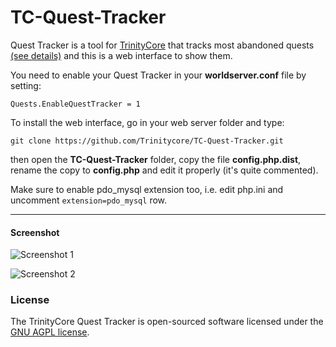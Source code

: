 TC-Quest-Tracker
================

Quest Tracker is a tool for [TrinityCore](https://github.com/TrinityCore/TrinityCore) that tracks most abandoned quests [(see details)](https://github.com/TrinityCore/TrinityCore/pull/13353) and this is a web interface to show them.

You need to enable your Quest Tracker in your **worldserver.conf** file by setting:

```
Quests.EnableQuestTracker = 1
```

To install the web interface, go in your web server folder and type:

```
git clone https://github.com/Trinitycore/TC-Quest-Tracker.git
```

then open the **TC-Quest-Tracker** folder, copy the file **config.php.dist**, rename the copy to **config.php** and edit it properly (it's quite commented).

Make sure to enable pdo_mysql extension too, i.e. edit php.ini and uncomment ```extension=pdo_mysql``` row.

---

#### Screenshot

![Screenshot 1](https://raw.githubusercontent.com/masterking32/TC-Quest-Tracker/master/screenshot1.png)

![Screenshot 2](https://raw.githubusercontent.com/masterking32/TC-Quest-Tracker/master/screenshot2.png)

### License

The TrinityCore Quest Tracker is open-sourced software licensed under the [GNU AGPL license](https://github.com/ShinDarth/TC-Quest-Tracker/blob/master/LICENSE).


